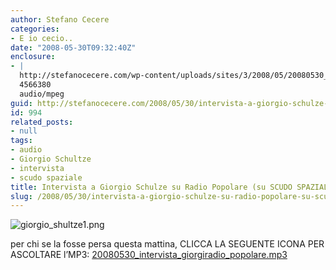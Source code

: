 ```yaml
---
author: Stefano Cecere
categories:
- E io cecio..
date: "2008-05-30T09:32:40Z"
enclosure:
- |
  http://stefanocecere.com/wp-content/uploads/sites/3/2008/05/20080530_intervista_giorgiradio_popolare.mp3
  4566380
  audio/mpeg
guid: http://stefanocecere.com/2008/05/30/intervista-a-giorgio-schulze-su-radio-popolare-su-scudo-spaziale/
id: 994
related_posts:
- null
tags:
- audio
- Giorgio Schultze
- intervista
- scudo spaziale
title: Intervista a Giorgio Schulze su Radio Popolare (su SCUDO SPAZIALE)
slug: /2008/05/30/intervista-a-giorgio-schulze-su-radio-popolare-su-scudo-spaziale/
---
```


![giorgio_shultze1.png](http://stefanocecere.com/wp-content/uploads/sites/3/2008/05/giorgio_shultze1.png)

per chi se la fosse persa questa mattina, CLICCA LA SEGUENTE ICONA PER ASCOLTARE l&#8217;MP3: [20080530\_intervista\_giorgiradio_popolare.mp3](http://stefanocecere.com/wp-content/uploads/sites/3/2008/05/20080530_intervista_giorgiradio_popolare.mp3 "20080530_intervista_giorgiradio_popolare.mp3")